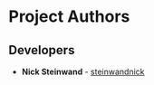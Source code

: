 # Project Authors

## Developers

* **Nick Steinwand** - [steinwandnick](https://github.com/steinwandnick)
